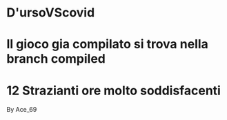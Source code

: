 # D'ursoVScovid

# Il gioco gia compilato si trova nella branch compiled



# 12 Strazianti ore molto soddisfacenti
By Ace_69
